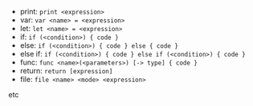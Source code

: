 - print:
    `print <expression>`
- var:
    `var <name> = <expression>`
- let:
    `let <name> = <expression>`
- if: 
    `if (<condition>) { code }`
- else:
    `if (<condition>) { code } else { code }`
- else if:
    `if (<condition>) { code } else if (<condition>) { code }`
- func:
    `func <name>(<parameters>) [-> type] { code }`
- return:
    `return [expression]`
- file:
    `file <name> <mode> <expression>`
    
etc
